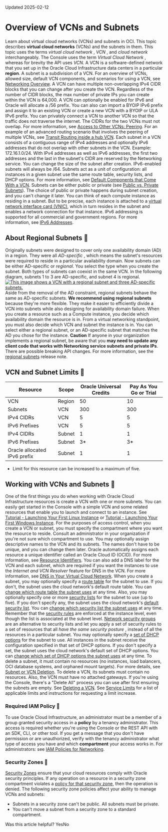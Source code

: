 Updated 2025-02-12
# Overview of VCNs and Subnets
Learn about virtual cloud networks (VCNs) and subnets in OCI. 
This topic describes **virtual cloud networks** (VCNs) and the subnets in them. This topic uses the terms _virtual cloud network_ , _VCN_ , and _cloud network_ interchangeably. The Console uses the term _Virtual Cloud Network_ , whereas for brevity the API uses _VCN_.
A VCN is a software-defined network that you set up in the Oracle Cloud Infrastructure data centers in a particular **region**. A subnet is a subdivision of a VCN. For an overview of VCNs, allowed size, default VCN components, and scenarios for using a VCN, see [Networking Overview](https://docs.oracle.com/en-us/iaas/Content/Network/Concepts/overview.htm#network_landing).
A VCN can have multiple non-overlapping IPv4 CIDR blocks that you can change after you create the VCN. Regardless of the number of CIDR blocks, the max number of private IPs you can create within the VCN is 64,000. A VCN can optionally be enabled for IPv6 and Oracle will allocate a /56 prefix. You can also can import a BYOIP IPv6 prefix and assign it to an existing VCN or create a new VCN with a BYOIP or ULA IPv6 prefix.
You can privately connect a VCN to another VCN so that the traffic does not traverse the internet. The CIDRs for the two VCNs must not overlap. For more information, see [Access to Other VCNs: Peering](https://docs.oracle.com/en-us/iaas/Content/Network/Tasks/VCNpeering.htm#Access_to_Other_VCNs_Peering). For an example of an advanced routing scenario that involves the peering of multiple VCNs, see [Transit Routing inside a hub VCN](https://docs.oracle.com/en-us/iaas/Content/Network/Tasks/transitrouting.htm#Transit_Routing_Access_to_Multiple_VCNs_in_the_Same_Region).
Each subnet in a VCN consists of a contiguous range of IPv4 addresses and optionally IPv6 addresses that do not overlap with other subnets in the VCN. Example: 172.16.1.0/24. With IPv4 addresses as well as IPv6 addresses, the first two addresses and the last in the subnet's CIDR are reserved by the Networking service. You can change the size of the subnet after creation. IPv6-enabled subnets will always be /64.
Subnets act as a unit of configuration: all instances in a given subnet use the same route table, security lists, and DHCP options. For more information, see [Default Components that Come With a VCN](https://docs.oracle.com/en-us/iaas/Content/Network/Concepts/overview.htm#Default).
Subnets can be either public or private (see [Public vs. Private Subnets](https://docs.oracle.com/en-us/iaas/Content/Network/Concepts/overview.htm#Public)). The choice of public or private happens during subnet creation, and you can't change it later. 
You can think of each compute instance as residing in a subnet. But to be precise, each instance is attached to a [virtual network interface card (VNIC)](https://docs.oracle.com/en-us/iaas/Content/Network/Tasks/managingVNICs.htm#Virtual_Network_Interface_Cards_VNICs), which in turn resides in the subnet and enables a network connection for that instance. 
IPv6 addressing is supported for all commercial and government regions. For more information, see [IPv6 Addresses](https://docs.oracle.com/en-us/iaas/Content/Network/Concepts/ipv6.htm#IPv6_Addresses). 
## About Regional Subnets 🔗 
Originally subnets were designed to cover only one availability domain (AD) in a region. They were all _AD-specific_ , which means the subnet's resources were required to reside in a particular availability domain. Now subnets can be either AD-specific or _regional_. You select the type when you create the subnet. Both types of subnets can coexist in the same VCN. In the following diagram, subnets 1 to 3 are AD-specific, and subnet 4 is regional.
[![This image shows a VCN with a regional subnet and three AD-specific subnets.](https://docs.oracle.com/en-us/iaas/Content/Network/Images/network_regional_subnet.svg)](https://docs.oracle.com/en-us/iaas/Content/Network/Images/network_regional_subnet.svg)
Aside from the removal of the AD constraint, regional subnets behave the same as AD-specific subnets. **We recommend using regional subnets** because they're more flexible. They make it easier to efficiently divide a VCN into subnets while also designing for availability domain failure. 
When you create a resource such as a Compute instance, you decide which availability domain the resource is in. From a virtual networking standpoint, you must also decide which VCN and subnet the instance is in. You can select either a regional subnet, or an AD-specific subnet that matches the AD you chose for the instance. 
**Caution** If anyone in your organization implements a regional subnet, be aware that you **may need to update any client code that works with Networking service subnets and private IPs**. There are possible breaking API changes. For more information, see the [regional subnets](https://docs.oracle.com/iaas/releasenotes/changes/08c01d20-c829-47f2-8d54-9e9958f50ba8/) release note.
## VCN and Subnet Limits 🔗 
Resource |  Scope |  Oracle Universal Credits |  Pay As You Go or Trial  
---|---|---|---  
VCN | Region | 50 | 10  
Subnets | VCN | 300 | 300  
IPv4 CIDRs | VCN | 5 | 5  
IPv6 Prefixes | VCN | 5 | 5  
IPv4 CIDRs | Subnet | 1 | 1  
IPv6 Prefixes | Subnet | 3* | 3*  
Oracle allocated IPv6 prefix | Subnet | 1 | 1  
* Limit for this resource can be increased to a maximum of five.  
## Working with VCNs and Subnets 🔗 
One of the first things you do when working with Oracle Cloud Infrastructure resources is create a VCN with one or more subnets. You can easily get started in the Console with a simple VCN and some related resources that enable you to launch and connect to an instance. See [Tutorial - Launching Your First Linux Instance](https://docs.oracle.com/iaas/Content/GSG/Reference/overviewworkflow.htm) or [Tutorial - Launching Your First Windows Instance](https://docs.oracle.com/iaas/Content/GSG/Reference/overviewworkflowforWindows.htm). 
For the purposes of access control, when you create a VCN or subnet, you must specify the compartment where you want the resource to reside. Consult an administrator in your organization if you're not sure which compartment to use. 
You may optionally assign descriptive names to the VCN and its subnets. The names don't have to be unique, and you can change them later. Oracle automatically assigns each resource a unique identifier called an Oracle Cloud ID (OCID). For more information, see [Resource Identifiers](https://docs.oracle.com/iaas/Content/General/Concepts/identifiers.htm).
You can also add a DNS label for the VCN and each subnet, which are required if you want the instances to use the _Internet and VCN Resolver_ feature for DNS in the VCN. For more information, see [DNS in Your Virtual Cloud Network](https://docs.oracle.com/en-us/iaas/Content/Network/Concepts/dns.htm#DNS_in_Your_Virtual_Cloud_Network). 
When you create a subnet, you may optionally specify a [route table](https://docs.oracle.com/en-us/iaas/Content/Network/Tasks/managingroutetables.htm#Route2) for the subnet to use. If you don't, the subnet uses the cloud network's default route table. You can [change which route table the subnet uses](https://docs.oracle.com/en-us/iaas/Content/Network/Tasks/edit_subnet.htm#top "Edit the settings for a subnet in a Virtual Cloud Network \(VCN\).") at any time.
Also, you may optionally specify one or more [security lists](https://docs.oracle.com/en-us/iaas/Content/Network/Concepts/securitylists.htm#Security_Lists) for the subnet to use (up to five). If you don't specify any, the subnet uses the cloud network's [default security list](https://docs.oracle.com/en-us/iaas/Content/Network/Concepts/securitylists.htm#Default). You can [change which security list the subnet uses](https://docs.oracle.com/en-us/iaas/Content/Network/Tasks/edit_subnet.htm#top "Edit the settings for a subnet in a Virtual Cloud Network \(VCN\).") at any time. Remember that the [security rules](https://docs.oracle.com/en-us/iaas/Content/Network/Concepts/securityrules.htm#Security_Rules) are enforced at the instance level, even though the list is associated at the subnet level. [Network security groups](https://docs.oracle.com/en-us/iaas/Content/Network/Concepts/networksecuritygroups.htm#Network_Security_Groups) are an alternative to security lists and let you apply a set of security rules to a set of resources that all _have the same security posture_ , instead of all the resources in a particular subnet.
You may optionally specify a [set of DHCP options](https://docs.oracle.com/en-us/iaas/Content/Network/Tasks/managingDHCP.htm#DHCP_Options) for the subnet to use. All instances in the subnet receive the configuration specified in that set of DHCP options. If you don't specify a set, the subnet uses the cloud network's default set of DHCP options. You can [change which set of DHCP options the subnet uses](https://docs.oracle.com/en-us/iaas/Content/Network/Tasks/edit_subnet.htm#top "Edit the settings for a subnet in a Virtual Cloud Network \(VCN\).") at any time.
To delete a subnet, it must contain no resources (no instances, load balancers, OCI database systems, and orphaned mount targets). For more details, see [Subnet or VCN Deletion](https://docs.oracle.com/en-us/iaas/Content/Network/Troubleshoot/vcn_troubleshooting.htm#Subnet_or_VCN_Deletion). 
To delete a VCN, its subnets must contain no resources. Also, the VCN must have no attached gateways. If you're using the Console, there's a "Delete All" process you can use after first ensuring the subnets are empty. See [Deleting a VCN](https://docs.oracle.com/en-us/iaas/Content/Network/Tasks/delete_vcn.htm#top "Delete a Virtual Cloud Network \(VCN\) from OCI.").
See [Service Limits](https://docs.oracle.com/iaas/Content/General/Concepts/servicelimits.htm) for a list of applicable limits and instructions for requesting a limit increase.
### Required IAM Policy 🔗 
To use Oracle Cloud Infrastructure, an administrator must be a member of a group granted security access in a **policy** by a tenancy administrator. This access is required whether you're using the Console or the REST API with an SDK, CLI, or other tool. If you get a message that you don't have permission or are unauthorized, verify with the tenancy administrator what type of access you have and which **compartment** your access works in.
For administrators: see [IAM Policies for Networking](https://docs.oracle.com/en-us/iaas/Content/Network/Concepts/accesscontrol.htm#Policies). 
### Security Zones 🔗 
[Security Zones](https://docs.oracle.com/iaas/security-zone/home.htm) ensure that your cloud resources comply with Oracle security principles. If any operation on a resource in a security zone compartment violates a [policy for that security zone](https://docs.oracle.com/iaas/security-zone/using/security-zone-policies.htm), then the operation is denied.
The following security zone policies affect your ability to manage VCNs and subnets:
  * Subnets in a security zone can't be public. All subnets must be private.
  * You can't move a subnet from a security zone to a standard compartment.


Was this article helpful?
YesNo


